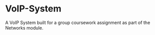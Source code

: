 # VoIP-System
 A VoIP System built for a group coursework assignment as part of the Networks module.
